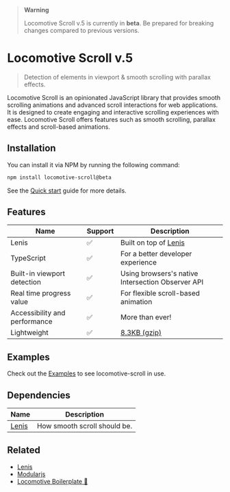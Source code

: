 > **Warning** 
> 
> Locomotive Scroll v.5 is currently in **beta**. Be prepared for breaking changes compared to previous versions.

# Locomotive Scroll v.5

> Detection of elements in viewport & smooth scrolling with parallax effects.

Locomotive Scroll is an opinionated JavaScript library that provides smooth scrolling animations and advanced scroll interactions for web applications. It is designed to create engaging and interactive scrolling experiences with ease. Locomotive Scroll offers features such as smooth scrolling, parallax effects and scroll-based animations.

## Installation

You can install it via NPM by running the following command:

```bash
npm install locomotive-scroll@beta
```

See the [Quick start](quickstart.md) guide for more details.

## Features

| Name                        | Support | Description                                                                                                      |
| --------------------------- | ------- | ---------------------------------------------------------------------------------------------------------------- |
| Lenis                       | ✅      | Built on top of [Lenis](https://github.com/darkroomengineering/lenis) |
| TypeScript                  | ✅      | For a better developer experience                                                                                |
| Built-in viewport detection | ✅      | Using browsers's native Intersection Observer API                                                                |
| Real time progress value    | ✅      | For flexible scroll-based animation                                                                              |
| Accessibility and performance  | ✅      | More than ever!                                                                                                  |
| Lightweight                 | ✅      | [8.3KB (gzip)](https://bundlephobia.com/package/locomotive-scroll@beta)                                                                                                     |

## Examples

Check out the [Examples](playground.md) to see locomotive-scroll in use.

## Dependencies

| Name                                             | Description                  |
| ------------------------------------------------ | ---------------------------- |
| [Lenis](https://github.com/darkroomengineering/lenis) | How smooth scroll should be. |

## Related

-   [Lenis](https://github.com/darkroomengineering/lenis)
-   [Modularjs](https://github.com/modularorg/modularjs)
-   [Locomotive Boilerplate 🚂](https://github.com/locomotivemtl/locomotive-boilerplate)
